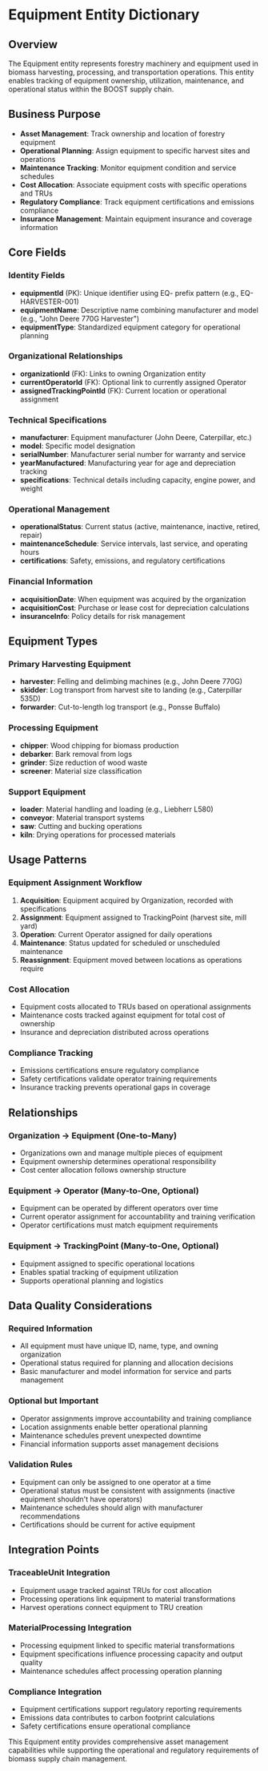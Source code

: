# Equipment Entity Dictionary

## Overview
The Equipment entity represents forestry machinery and equipment used in biomass harvesting, processing, and transportation operations. This entity enables tracking of equipment ownership, utilization, maintenance, and operational status within the BOOST supply chain.

## Business Purpose
- **Asset Management**: Track ownership and location of forestry equipment
- **Operational Planning**: Assign equipment to specific harvest sites and operations
- **Maintenance Tracking**: Monitor equipment condition and service schedules
- **Cost Allocation**: Associate equipment costs with specific operations and TRUs
- **Regulatory Compliance**: Track equipment certifications and emissions compliance
- **Insurance Management**: Maintain equipment insurance and coverage information

## Core Fields

### Identity Fields
- **equipmentId** (PK): Unique identifier using EQ- prefix pattern (e.g., EQ-HARVESTER-001)
- **equipmentName**: Descriptive name combining manufacturer and model (e.g., "John Deere 770G Harvester")
- **equipmentType**: Standardized equipment category for operational planning

### Organizational Relationships
- **organizationId** (FK): Links to owning Organization entity
- **currentOperatorId** (FK): Optional link to currently assigned Operator
- **assignedTrackingPointId** (FK): Current location or operational assignment

### Technical Specifications
- **manufacturer**: Equipment manufacturer (John Deere, Caterpillar, etc.)
- **model**: Specific model designation
- **serialNumber**: Manufacturer serial number for warranty and service
- **yearManufactured**: Manufacturing year for age and depreciation tracking
- **specifications**: Technical details including capacity, engine power, and weight

### Operational Management
- **operationalStatus**: Current status (active, maintenance, inactive, retired, repair)
- **maintenanceSchedule**: Service intervals, last service, and operating hours
- **certifications**: Safety, emissions, and regulatory certifications

### Financial Information
- **acquisitionDate**: When equipment was acquired by the organization
- **acquisitionCost**: Purchase or lease cost for depreciation calculations
- **insuranceInfo**: Policy details for risk management

## Equipment Types

### Primary Harvesting Equipment
- **harvester**: Felling and delimbing machines (e.g., John Deere 770G)
- **skidder**: Log transport from harvest site to landing (e.g., Caterpillar 535D)
- **forwarder**: Cut-to-length log transport (e.g., Ponsse Buffalo)

### Processing Equipment
- **chipper**: Wood chipping for biomass production
- **debarker**: Bark removal from logs
- **grinder**: Size reduction of wood waste
- **screener**: Material size classification

### Support Equipment
- **loader**: Material handling and loading (e.g., Liebherr L580)
- **conveyor**: Material transport systems
- **saw**: Cutting and bucking operations
- **kiln**: Drying operations for processed materials

## Usage Patterns

### Equipment Assignment Workflow
1. **Acquisition**: Equipment acquired by Organization, recorded with specifications
2. **Assignment**: Equipment assigned to TrackingPoint (harvest site, mill yard)
3. **Operation**: Current Operator assigned for daily operations
4. **Maintenance**: Status updated for scheduled or unscheduled maintenance
5. **Reassignment**: Equipment moved between locations as operations require

### Cost Allocation
- Equipment costs allocated to TRUs based on operational assignments
- Maintenance costs tracked against equipment for total cost of ownership
- Insurance and depreciation distributed across operations

### Compliance Tracking
- Emissions certifications ensure regulatory compliance
- Safety certifications validate operator training requirements
- Insurance tracking prevents operational gaps in coverage

## Relationships

### Organization → Equipment (One-to-Many)
- Organizations own and manage multiple pieces of equipment
- Equipment ownership determines operational responsibility
- Cost center allocation follows ownership structure

### Equipment → Operator (Many-to-One, Optional)
- Equipment can be operated by different operators over time
- Current operator assignment for accountability and training verification
- Operator certifications must match equipment requirements

### Equipment → TrackingPoint (Many-to-One, Optional)
- Equipment assigned to specific operational locations
- Enables spatial tracking of equipment utilization
- Supports operational planning and logistics

## Data Quality Considerations

### Required Information
- All equipment must have unique ID, name, type, and owning organization
- Operational status required for planning and allocation decisions
- Basic manufacturer and model information for service and parts management

### Optional but Important
- Operator assignments improve accountability and training compliance
- Location assignments enable better operational planning
- Maintenance schedules prevent unexpected downtime
- Financial information supports asset management decisions

### Validation Rules
- Equipment can only be assigned to one operator at a time
- Operational status must be consistent with assignments (inactive equipment shouldn't have operators)
- Maintenance schedules should align with manufacturer recommendations
- Certifications should be current for active equipment

## Integration Points

### TraceableUnit Integration
- Equipment usage tracked against TRUs for cost allocation
- Processing operations link equipment to material transformations
- Harvest operations connect equipment to TRU creation

### MaterialProcessing Integration
- Processing equipment linked to specific material transformations
- Equipment specifications influence processing capacity and output quality
- Maintenance schedules affect processing operation planning

### Compliance Integration
- Equipment certifications support regulatory reporting requirements
- Emissions data contributes to carbon footprint calculations
- Safety certifications ensure operational compliance

This Equipment entity provides comprehensive asset management capabilities while supporting the operational and regulatory requirements of biomass supply chain management.